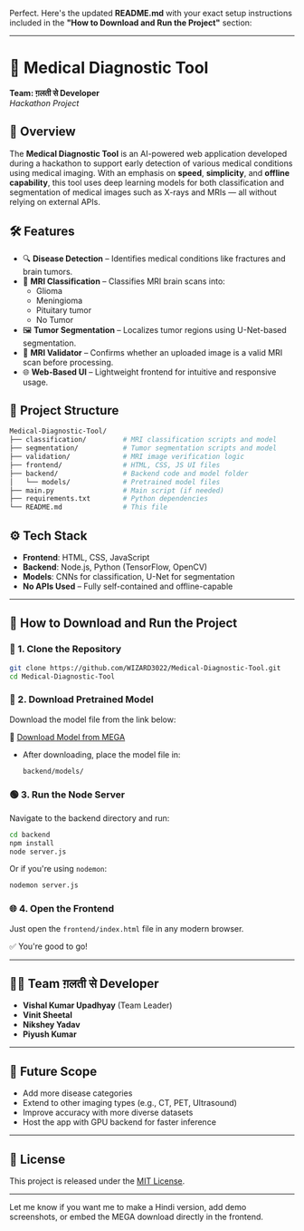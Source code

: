 Perfect. Here's the updated **README.md** with your exact setup instructions included in the **"How to Download and Run the Project"** section:

---

# 🧠 Medical Diagnostic Tool  
**Team: ग़लती से Developer**  
_Hackathon Project_

## 🚀 Overview

The **Medical Diagnostic Tool** is an AI-powered web application developed during a hackathon to support early detection of various medical conditions using medical imaging. With an emphasis on **speed**, **simplicity**, and **offline capability**, this tool uses deep learning models for both classification and segmentation of medical images such as X-rays and MRIs — all without relying on external APIs.

## 🛠️ Features

- 🔍 **Disease Detection** – Identifies medical conditions like fractures and brain tumors.
- 🧠 **MRI Classification** – Classifies MRI brain scans into:
  - Glioma
  - Meningioma
  - Pituitary tumor
  - No Tumor
- 🖼️ **Tumor Segmentation** – Localizes tumor regions using U-Net-based segmentation.
- 📸 **MRI Validator** – Confirms whether an uploaded image is a valid MRI scan before processing.
- 🌐 **Web-Based UI** – Lightweight frontend for intuitive and responsive usage.

## 📁 Project Structure

```bash
Medical-Diagnostic-Tool/
├── classification/         # MRI classification scripts and model
├── segmentation/           # Tumor segmentation scripts and model
├── validation/             # MRI image verification logic
├── frontend/               # HTML, CSS, JS UI files
├── backend/                # Backend code and model folder
│   └── models/             # Pretrained model files
├── main.py                 # Main script (if needed)
├── requirements.txt        # Python dependencies
└── README.md               # This file
```

## ⚙️ Tech Stack

- **Frontend**: HTML, CSS, JavaScript
- **Backend**: Node.js, Python (TensorFlow, OpenCV)
- **Models**: CNNs for classification, U-Net for segmentation
- **No APIs Used** – Fully self-contained and offline-capable

---

## 🧩 How to Download and Run the Project

### 🔽 1. Clone the Repository

```bash
git clone https://github.com/WIZARD3022/Medical-Diagnostic-Tool.git
cd Medical-Diagnostic-Tool
```

### 💾 2. Download Pretrained Model

Download the model file from the link below:

🔗 [Download Model from MEGA](https://mega.nz/file/AicXQJwK#M02O6qehe7-ojtYO6KIg3Kngi25zjh2IfJmXg8kDcKU)

- After downloading, place the model file in:  
  ```bash
  backend/models/
  ```

### 🟢 3. Run the Node Server

Navigate to the backend directory and run:

```bash
cd backend
npm install
node server.js
```

Or if you're using `nodemon`:

```bash
nodemon server.js
```

### 🌐 4. Open the Frontend

Just open the `frontend/index.html` file in any modern browser.

✅ You're good to go!

---

## 👨‍💻 Team ग़लती से Developer

- **Vishal Kumar Upadhyay** (Team Leader)  
- **Vinit Sheetal**  
- **Nikshey Yadav**  
- **Piyush Kumar**

---

## 🌱 Future Scope

- Add more disease categories
- Extend to other imaging types (e.g., CT, PET, Ultrasound)
- Improve accuracy with more diverse datasets
- Host the app with GPU backend for faster inference

---

## 📄 License

This project is released under the [MIT License](LICENSE).

---

Let me know if you want me to make a Hindi version, add demo screenshots, or embed the MEGA download directly in the frontend.
